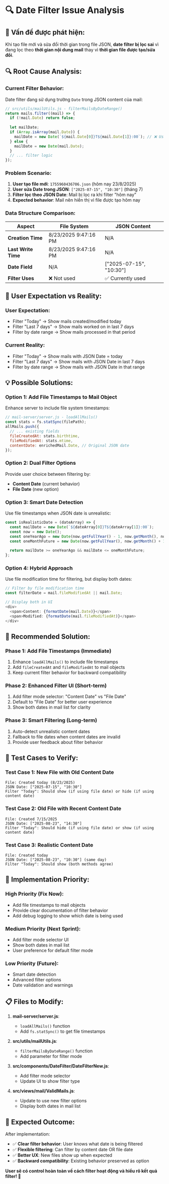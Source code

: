 # 🔍 Date Filter Issue Analysis

## 🎯 **Vấn đề được phát hiện:**

Khi tạo file mới và sửa đổi thời gian trong file JSON, **date filter bị lọc sai** vì đang lọc theo **thời gian nội dung mail** thay vì **thời gian file được tạo/sửa đổi**.

## 🔍 **Root Cause Analysis:**

### **Current Filter Behavior:**
Date filter đang sử dụng trường `Date` trong JSON content của mail:

```javascript
// src/utils/mailUtils.js - filterMailsByDateRange()
return mails.filter((mail) => {
  if (!mail.Date) return false;
  
  let mailDate;
  if (Array.isArray(mail.Date)) {
    mailDate = new Date(`${mail.Date[0]}T${mail.Date[1]}:00`); // ❌ Using JSON Date
  } else {
    mailDate = new Date(mail.Date);
  }
  // ... filter logic
});
```

### **Problem Scenario:**
1. **User tạo file mới**: `1755960436706.json` (hôm nay 23/8/2025)
2. **User sửa Date trong JSON**: `["2025-07-15", "10:30"]` (tháng 7)
3. **Filter lọc theo JSON Date**: Mail bị lọc ra khi filter "hôm nay"
4. **Expected behavior**: Mail nên hiển thị vì file được tạo hôm nay

### **Data Structure Comparison:**

| Aspect | File System | JSON Content |
|--------|-------------|--------------|
| **Creation Time** | 8/23/2025 9:47:16 PM | N/A |
| **Last Write Time** | 8/23/2025 9:47:16 PM | N/A |
| **Date Field** | N/A | ["2025-07-15", "10:30"] |
| **Filter Uses** | ❌ Not used | ✅ Currently used |

## 🤔 **User Expectation vs Reality:**

### **User Expectation:**
- Filter "Today" → Show mails created/modified today
- Filter "Last 7 days" → Show mails worked on in last 7 days
- Filter by date range → Show mails processed in that period

### **Current Reality:**
- Filter "Today" → Show mails with JSON Date = today
- Filter "Last 7 days" → Show mails with JSON Date in last 7 days
- Filter by date range → Show mails with JSON Date in that range

## 💡 **Possible Solutions:**

### **Option 1: Add File Timestamps to Mail Object**
Enhance server to include file system timestamps:

```javascript
// mail-server/server.js - loadAllMails()
const stats = fs.statSync(filePath);
allMails.push({
  // ... existing fields
  fileCreatedAt: stats.birthtime,
  fileModifiedAt: stats.mtime,
  contentDate: enrichedMail.Date, // Original JSON date
});
```

### **Option 2: Dual Filter Options**
Provide user choice between filtering by:
- **Content Date** (current behavior)
- **File Date** (new option)

### **Option 3: Smart Date Detection**
Use file timestamps when JSON date is unrealistic:

```javascript
const isRealisticDate = (dateArray) => {
  const mailDate = new Date(`${dateArray[0]}T${dateArray[1]}:00`);
  const now = new Date();
  const oneYearAgo = new Date(now.getFullYear() - 1, now.getMonth(), now.getDate());
  const oneMonthFuture = new Date(now.getFullYear(), now.getMonth() + 1, now.getDate());
  
  return mailDate >= oneYearAgo && mailDate <= oneMonthFuture;
};
```

### **Option 4: Hybrid Approach**
Use file modification time for filtering, but display both dates:

```javascript
// Filter by file modification time
const filterDate = mail.fileModifiedAt || mail.Date;

// Display both in UI
<div>
  <span>Content: {formatDate(mail.Date)}</span>
  <span>Modified: {formatDate(mail.fileModifiedAt)}</span>
</div>
```

## 🎯 **Recommended Solution:**

### **Phase 1: Add File Timestamps (Immediate)**
1. Enhance `loadAllMails()` to include file timestamps
2. Add `fileCreatedAt` and `fileModifiedAt` to mail objects
3. Keep current filter behavior for backward compatibility

### **Phase 2: Enhanced Filter UI (Short-term)**
1. Add filter mode selector: "Content Date" vs "File Date"
2. Default to "File Date" for better user experience
3. Show both dates in mail list for clarity

### **Phase 3: Smart Filtering (Long-term)**
1. Auto-detect unrealistic content dates
2. Fallback to file dates when content dates are invalid
3. Provide user feedback about filter behavior

## 🧪 **Test Cases to Verify:**

### **Test Case 1: New File with Old Content Date**
```
File: Created today (8/23/2025)
JSON Date: ["2025-07-15", "10:30"]
Filter "Today": Should show (if using file date) or hide (if using content date)
```

### **Test Case 2: Old File with Recent Content Date**
```
File: Created 7/15/2025
JSON Date: ["2025-08-23", "14:30"]
Filter "Today": Should hide (if using file date) or show (if using content date)
```

### **Test Case 3: Realistic Content Date**
```
File: Created today
JSON Date: ["2025-08-23", "10:30"] (same day)
Filter "Today": Should show (both methods agree)
```

## 🔧 **Implementation Priority:**

### **High Priority (Fix Now):**
- Add file timestamps to mail objects
- Provide clear documentation of filter behavior
- Add debug logging to show which date is being used

### **Medium Priority (Next Sprint):**
- Add filter mode selector UI
- Show both dates in mail list
- User preference for default filter mode

### **Low Priority (Future):**
- Smart date detection
- Advanced filter options
- Date validation and warnings

## 📋 **Files to Modify:**

1. **mail-server/server.js**:
   - `loadAllMails()` function
   - Add `fs.statSync()` to get file timestamps

2. **src/utils/mailUtils.js**:
   - `filterMailsByDateRange()` function
   - Add parameter for filter mode

3. **src/components/DateFilter/DateFilterNew.js**:
   - Add filter mode selector
   - Update UI to show filter type

4. **src/views/mail/ValidMails.js**:
   - Update to use new filter options
   - Display both dates in mail list

## 🎉 **Expected Outcome:**

After implementation:
- ✅ **Clear filter behavior**: User knows what date is being filtered
- ✅ **Flexible filtering**: Can filter by content date OR file date
- ✅ **Better UX**: New files show up when expected
- ✅ **Backward compatibility**: Existing behavior preserved as option

**User sẽ có control hoàn toàn về cách filter hoạt động và hiểu rõ kết quả filter! 🎯**
